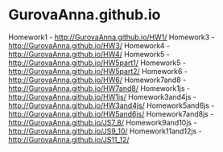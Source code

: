 # GurovaAnna.github.io
Homework1 - http://GurovaAnna.github.io/HW1/
Homework3 - http://GurovaAnna.github.io/HW3/
Homework4 - http://GurovaAnna.github.io/HW4/
Homework5 - http://GurovaAnna.github.io/HW5part1/
Homework5 - http://GurovaAnna.github.io/HW5part2/
Homework6 - http://GurovaAnna.github.io/HW6/
Homework7and8 - http://GurovaAnna.github.io/HW7and8/
Homework1js - http://GurovaAnna.github.io/HW1js/
Homework3and4js - http://GurovaAnna.github.io/HW3and4js/
Homework5and6js - http://GurovaAnna.github.io/HW5and6js/
Homework7and8js - http://GurovaAnna.github.io/JS7_8/
Homework9and10js - http://GurovaAnna.github.io/JS9_10/
Homework11and12js - http://GurovaAnna.github.io/JS11_12/
